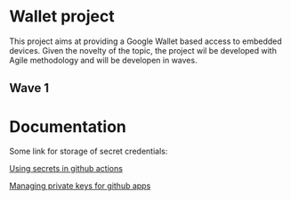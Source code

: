 # Wallet project
This project aims at providing a Google Wallet based access to embedded devices. 
Given the novelty of the topic, the project wil be developed with Agile methodology and will be developen in waves.

## Wave 1


# Documentation
Some link for storage of secret credentials:

[Using secrets in github actions](https://docs.github.com/en/actions/security-for-github-actions/security-guides/using-secrets-in-github-actions)

[Managing private keys for github apps](https://docs.github.com/en/apps/creating-github-apps/authenticating-with-a-github-app/managing-private-keys-for-github-apps)

